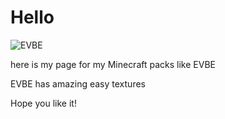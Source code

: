 # Hello
![EVBE](https://i0.hdslb.com/bfs/album/b81b26c067407383cd191fa22e2853d379bcd4ee.png@518w.webp "图片title")

here is my page for my Minecraft packs like EVBE

EVBE has amazing easy textures

Hope you like it!

